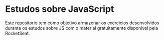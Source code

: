 # Estudos sobre JavaScript

Este repositorio tem como objetivo armazenar os exercicios desenvolvidos durante os estudos sobre JS com o material gratuitamente disponivel pela RocketSeat.